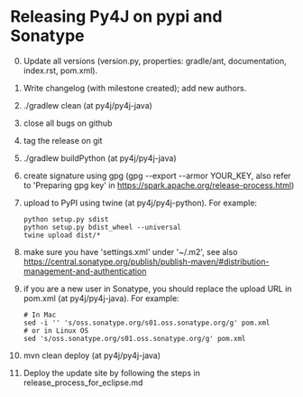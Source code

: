 # Releasing Py4J on pypi and Sonatype

0. Update all versions (version.py, properties: gradle/ant, documentation, index.rst, pom.xml).
1. Write changelog (with milestone created); add new authors.
2. ./gradlew clean (at py4j/py4j-java)

3. close all bugs on github
4. tag the release on git

5. ./gradlew buildPython  (at py4j/py4j-java)
6. create signature using gpg (gpg --export --armor YOUR_KEY, also refer to
   'Preparing gpg key' in https://spark.apache.org/release-process.html)

7. upload to PyPI using twine (at py4j/py4j-python). For example:
    ```
    python setup.py sdist
    python setup.py bdist_wheel --universal
    twine upload dist/*
    ```

8. make sure you have 'settings.xml' under '~/.m2', see also
   https://central.sonatype.org/publish/publish-maven/#distribution-management-and-authentication

9. if you are a new user in Sonatype, you should replace the upload URL in
   pom.xml (at py4j/py4j-java). For example:

    ```
    # In Mac
    sed -i '' 's/oss.sonatype.org/s01.oss.sonatype.org/g' pom.xml
    # or in Linux OS
    sed 's/oss.sonatype.org/s01.oss.sonatype.org/g' pom.xml
    ```

10. mvn clean deploy (at py4j/py4j-java)

11. Deploy the update site by following the steps in
    release_process_for_eclipse.md

